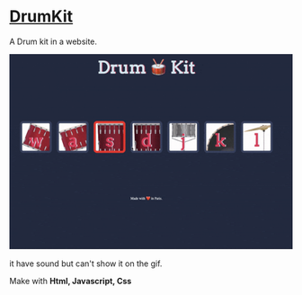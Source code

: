 <a style="text-align: center;" href=""><h1>DrumKit</h1></a>

A Drum kit in a website. 


<img src="ezgif.com-gif-maker (1).gif"></img>

it have sound but can't show it on the gif.

Make with <strong>Html, Javascript, Css</strong>

